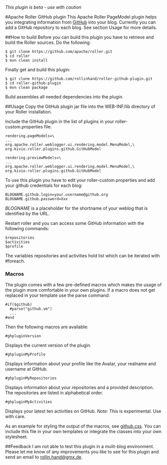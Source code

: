 *This plugin is beta - use with caution*

#Apache Roller GitHub plugin
This Apache Roller PageModel plugin helps you integrating information from [GitHub](http://github.org) into your blog. Currently you can add a GitHub repository to each blog. See section Usage for more details.

##How to build
Before you can build this plugin you have to retrieve and build the Roller sources. Do the following:

	$ git clone https://github.com/apache/roller.git
	$ cd roller
	$ mvn clean install
	
Finally get and build this plugin:
	
	$ git clone https://github.com/rollinhand/roller-github-plugin.git
	$ cd roller-github-plugin
	$ mvn clean package

Build assembles all needed dependencies into the plugin.

##Usage
Copy the GitHub plugin jar file into the WEB-INF/lib directory of your Roller installation.

Include the GitHub plugin in the list of plugins in your roller-custom.properties file:

	rendering.pageModels=\
	...
	org.apache.roller.weblogger.ui.rendering.model.MenuModel,\
	org.kivio.roller.plugins.github.GitHubModel
	
	rendering.previewModels=\
	...
	org.apache.roller.weblogger.ui.rendering.model.MenuModel,\
	org.kivio.roller.plugins.github.GitHubModel

To use this plugin you have to edit your roller-custom.properties and add your github credentials for each blog:

	BLOGNAME.github.login=your.username@github.org
	BLOGNAME.github.password=Xxx
	
_BLOGNAME_ is a placeholder for the shortname of your weblog that is identified by the URL.

Restart roller and you can access some GitHub information with the following commands:
	
	$repositories
	$activities
	$profile
	
The variables repositories and activities hold list which can be iterated with #foreach.

### Macros
The plugin comes with a few pre-defined macros which makes the usage of the plugin more comfortable in your own plugins. If a macro does not get replaced in your template use the parse command:

	#if($github)
	  #parse("github.vm")
	  ...
	#end

Then the following macros are available:

	#ghpluginVersion

Displays the current version of the plugin.

	#ghpluginMyProfile

Displays information about your profile like the Avatar, your realname and username at GitHub.

	#ghpluginMyRepositories

Displays information about your repositories and a provided description. The repositories are listed in alphabetical order.

	#ghpluginMyActivities
	
Displays your latest ten activities on GitHub. *Note:* This is experimental. Use with care.

As an example for styling the output of the macros, see [github.css](src/main/resources/github.css). You can include this file in your own templates or integrate the classes into your own stylesheet.


##Feedback
I am not able to test this plugin in a mulit-blog environment. Please let me know of any improvements you like to see for this plugin and send an email to [rollin.hand@gmx.de](mailto:rollin.hand@gmx.de).


	
